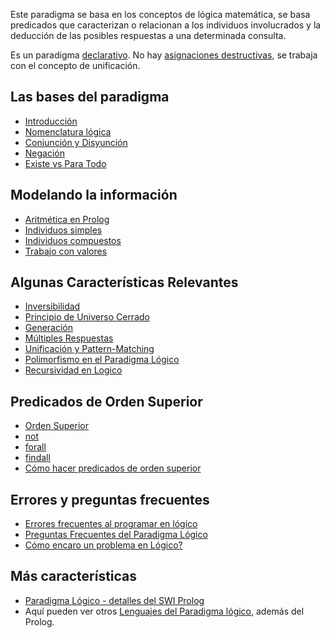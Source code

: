 Este paradigma se basa en los conceptos de lógica matemática, se basa predicados que caracterizan o relacionan a los individuos involucrados y la deducción de las posibles respuestas a una determinada consulta.

Es un paradigma [declarativo](declaratividad.md). No hay [asignaciones destructivas](transparencia-referencial--efecto-de-lado-y-asignacion-destructiva.md), se trabaja con el concepto de unificación.

Las bases del paradigma
-----------------------

-   [Introducción](paradigma-logico---introduccion.md)
-   [Nomenclatura lógica](paradigma-logico---un-poco-de-nomenclatura.md)
-   [Conjunción y Disyunción](paradigma-logico---conjuncion-y-disyuncion.md)
-   [Negación](paradigma-logico---negacion.md)
-   [Existe vs Para Todo](paradigma-logico---existe-vs-para-todo.md)

Modelando la información
------------------------

-   [Aritmética en Prolog](aritmetica-en-prolog.md)
-   [Individuos simples](paradigma-logico---individuos-simples.md)
-   [Individuos compuestos](paradigma-logico---individuos-compuestos.md)
-   [Trabajo con valores](logico---trabajo-con-valores.md)

Algunas Características Relevantes
----------------------------------

-   [Inversibilidad](paradigma-logico---inversibilidad.md)
-   [Principio de Universo Cerrado](paradigma-logico---introduccion-universo-cerrado.md)
-   [Generación](paradigma-logico---generacion.md)
-   [Múltiples Respuestas](paradigma-logico---multiples-respuestas.md)
-   [Unificación y Pattern-Matching](unificacion-y-pattern-matching.md)
-   [Polimorfismo en el Paradigma Lógico](polimorfismo-en-el-paradigma-logico.md)
-   [Recursividad en Logico](recursividad-en-logico.md)

Predicados de Orden Superior
----------------------------

-   [Orden Superior](orden-superior.md)
-   [not](paradigma-logico---negacion.md)
-   [forall](paradigma-logico---el-forall.md)
-   [findall](paradigma-logico---listas--como-obtener-todas-las-respuestas--juntas--.md)
-   [Cómo hacer predicados de orden superior](como-hacer-predicados-de-orden-superior.md)

Errores y preguntas frecuentes
------------------------------

-   [Errores frecuentes al programar en lógico](errores-frecuentes-al-programar-en-logico.md)
-   [Preguntas Frecuentes del Paradigma Lógico](preguntas-frecuentes-del-paradigma-logico.md)
-   [Cómo encaro un problema en Lógico?](paradigma-logico---como-pienso-la-resolucion-de-un-punto.md)

Más características
-------------------

-   [Paradigma Lógico - detalles del SWI Prolog](paradigma-logico---detalles-del-swi-prolog.md)
-   Aquí pueden ver otros [Lenguajes del Paradigma lógico](lenguajes-del-paradigma-logico.md), además del Prolog.

